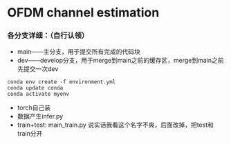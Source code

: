 # OFDM channel estimation


### 各分支详细：（自行认领）

* main——主分支，用于提交所有完成的代码块
* dev——develop分支，用于merge到main之前的缓存区，merge到main之前先提交一次dev



```
conda env create -f environment.yml
conda update conda
conda activate myenv
```
* torch自己装
* 数据产生infer.py
* train+test: main_train.py 说实话我看这个名字不爽，后面改掉，把test和train分开
